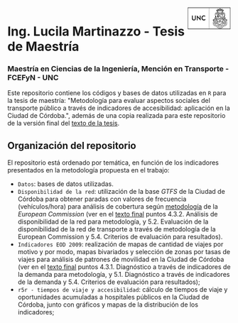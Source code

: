 <img align="right" src="UNC.png" alt="UNC" width="100">

# Ing. Lucila Martinazzo - Tesis de Maestría

### Maestría en Ciencias de la Ingeniería, Mención en Transporte - FCEFyN - UNC

Este repositorio contiene los códigos y bases de datos utilizadas en `R` para la tesis de maestría: "Metodología para evaluar aspectos sociales del transporte público a través de indicadores de accesibilidad: aplicación en la Ciudad de Córdoba.", además de una copia realizada para este repositorio de la versión final del [texto de la tesis](https://github.com/LucilaMartinazzo/Tesis-de-Maestria/blob/main/Metodolog%C3%ADa%20para%20evaluar%20aspectos%20sociales%20del%20transporte%20p%C3%BAblico%20a%20trav%C3%A9s%20de%20indicadores%20de%20accesibilidad%20-%20aplicaci%C3%B3n%20en%20la%20Ciudad%20de%20C%C3%B3rdoba.pdf).

## Organización del repositorio
El repositorio está ordenado por temática, en función de los indicadores presentados en la metodología propuesta en el trabajo:

 - `Datos`: bases de datos utilizadas.
 - `Disponibilidad de la red`: utilización de la base _GTFS_ de la Ciudad de Córdoba para obtener paradas con valores de frecuencia (vehículos/hora) para análisis de cobertura según [metodología](https://transport.ec.europa.eu/other-pages/transport-basic-page/access-mobility-services-indicator_en) de la _European Commission_ (ver en el [texto final](https://github.com/LucilaMartinazzo/Tesis-de-Maestria/blob/main/Metodolog%C3%ADa%20para%20evaluar%20aspectos%20sociales%20del%20transporte%20p%C3%BAblico%20a%20trav%C3%A9s%20de%20indicadores%20de%20accesibilidad%20-%20aplicaci%C3%B3n%20en%20la%20Ciudad%20de%20C%C3%B3rdoba.pdf) puntos 4.3.2. Análisis de disponibilidad de la red para metodología, y 5.2. Evaluación de la disponibilidad de la red de transporte a través de metodología de la European Commission y 5.4. Criterios de evaluación para resultados).
 - `Indicadores EOD 2009`: realización de mapas de cantidad de viajes por motivo y por modo, mapas bivariados y selección de zonas por tasas de viajes para análisis de patrones de movilidad en la Ciudad de Córdoba (ver en el [texto final](https://github.com/LucilaMartinazzo/Tesis-de-Maestria/blob/main/Metodolog%C3%ADa%20para%20evaluar%20aspectos%20sociales%20del%20transporte%20p%C3%BAblico%20a%20trav%C3%A9s%20de%20indicadores%20de%20accesibilidad%20-%20aplicaci%C3%B3n%20en%20la%20Ciudad%20de%20C%C3%B3rdoba.pdf) puntos 4.3.1. Diagnóstico a través de indicadores de la demanda para metodología, y 5.1. Diagnóstico a través de indicadores de la demanda y 5.4. Criterios de evaluación para resultados);
 - `r5r - tiempos de viaje y accesibilidad`: cálculo de tiempos de viaje y oportunidades acumuladas a hospitales públicos en la Ciudad de Córdoba, junto con gráficos y mapas de la distribución de los indicadores;
 
